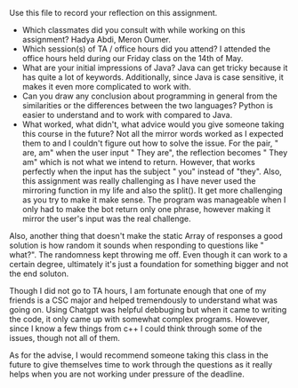 Use this file to record your reflection on this assignment.

- Which classmates did you consult with while working on this assignment? Hadya Abdi, Meron Oumer.
- Which session(s) of TA / office hours did you attend? I attended the office hours held during our Friday class on the 14th of May. 
- What are your initial impressions of Java? Java can get tricky because it has quite a lot of keywords. Additionally, since Java is case sensitive, it makes it even more complicated to work with. 
- Can you draw any conclusion about programming in general from the similarities or the differences between the two languages? Python is easier to understand and to work with compared to Java. 
- What worked, what didn't, what advice would you give someone taking this course in the future?
Not all the mirror words worked as I expected them to and I couldn't figure out how to solve the issue. For the pair, " are, am" when the user input " They are", the reflection becomes " They am" which is not what we intend to return. However, that works perfectly when the input has the subject " you" instead of "they". Also, this assignment was really challenging as I have never used the mirroring function in my life and also the split(). It get more challenging as you try to make it make sense. The program was manageable when I only had to make the bot return only one phrase, however making it mirror the user's input was the real challenge. 

Also, another thing that doesn't make the static Array of responses a good solution is how random it sounds when responding to questions like " what?". The randomness kept throwing me off. Even though it can work to a certain degree, ultimately it's just a foundation for something bigger and not the end soluton. 

Though I did not go to TA hours, I am fortunate enough that one of my friends is a CSC major and helped tremendously to understand what was going on. Using Chatgpt was helpful debbuging but when it came to writing the code, it only came up with somewhat complex programs. However, since I know a few things from c++ I could think through some of the issues, though not all of them. 

As for the advise, I would recommend someone taking this class in the future to give themselves time to work through the questions as it really helps when you are not working under pressure of the deadline.